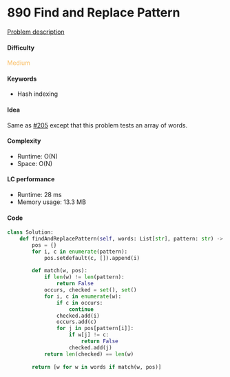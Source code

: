 890 Find and Replace Pattern
=======================
[Problem description](https://leetcode.com/problems/find-and-replace-pattern/)

#### Difficulty
<span style="color:#FABC60">Medium</span>

#### Keywords
- Hash indexing

#### Idea
Same as [#205](./205.md) except that this problem tests an array of words.

#### Complexity
- Runtime: O(N)
- Space: O(N)
  
#### LC performance
- Runtime: 28 ms
- Memory usage: 13.3 MB

#### Code
```python
class Solution:
    def findAndReplacePattern(self, words: List[str], pattern: str) -> List[str]:
        pos = {}
        for i, c in enumerate(pattern):
            pos.setdefault(c, []).append(i)
        
        def match(w, pos):
            if len(w) != len(pattern):
                return False
            occurs, checked = set(), set()
            for i, c in enumerate(w):
                if c in occurs:
                    continue
                checked.add(i)
                occurs.add(c)
                for j in pos[pattern[i]]:
                    if w[j] != c:
                        return False
                    checked.add(j)
            return len(checked) == len(w)
        
        return [w for w in words if match(w, pos)]
```